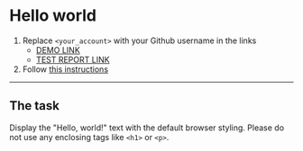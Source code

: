 # Hello world
1. Replace `<your_account>` with your Github username in the links
    - [DEMO LINK](https://ElviraTsilo.github.io/layout_hello-world/index.html) <br>
    - [TEST REPORT LINK](https://ElviraTsilo.github.io/layout_hello-world/report/html_report/)
2. Follow [this instructions](https://mate-academy.github.io/layout_task-guideline/)
___

## The task
Display the "Hello, world!" text with the default browser styling. Please do not
use any enclosing tags like `<h1>` or `<p>`.
